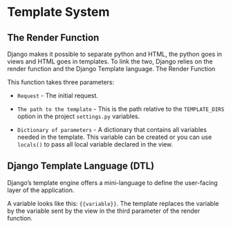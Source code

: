 # Template System

## The Render Function

Django makes it possible to separate python and HTML, the python goes in views and HTML goes in templates. To link the two, Django relies on the render function and the Django Template language.
The Render Function

This function takes three parameters:

- `Request` - The initial request.

- `The path to the template` - This is the path relative to the `TEMPLATE_DIRS` option in the project `settings.py` variables.

- `Dictionary of parameters` - A dictionary that contains all variables needed in the template. This variable can be created or you can use `locals()` to pass all local variable declared in the view.

## Django Template Language (DTL)

Django’s template engine offers a mini-language to define the user-facing layer of the application.

A variable looks like this: `{{variable}}`. The template replaces the variable by the variable sent by the view in the third parameter of the render function. 
